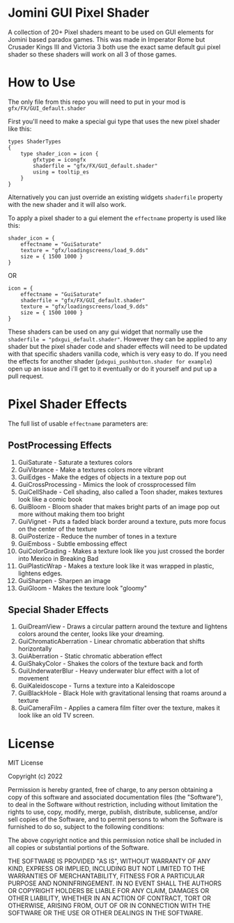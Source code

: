 # Jomini GUI Pixel Shader

A collection of 20+ Pixel shaders meant to be used on GUI elements for Jomini based paradox games. This was made in Imperator Rome but Crusader Kings III and Victoria 3 both use the exact same default gui pixel shader so these shaders will work on all 3 of those games.

# How to Use

The only file from this repo you will need to put in your mod is `gfx/FX/GUI_default.shader`

First you'll need to make a special gui type that uses the new pixel shader like this:
```
types ShaderTypes
{
	type shader_icon = icon {
		gfxtype = icongfx
		shaderfile = "gfx/FX/GUI_default.shader"
		using = tooltip_es
	}
}
```
Alternatively you can just override an existing widgets `shaderfile` property with the new shader and it will also work.

To apply a pixel shader to a gui element the `effectname` property is used like this:
```
shader_icon = {
	effectname = "GuiSaturate"
	texture = "gfx/loadingscreens/load_9.dds"
	size = { 1500 1000 }
}
```
OR
```
icon = {
	effectname = "GuiSaturate"
	shaderfile = "gfx/FX/GUI_default.shader"
	texture = "gfx/loadingscreens/load_9.dds"
	size = { 1500 1000 }
}
```

These shaders can be used on any gui widget that normally use the `shaderfile = "pdxgui_default.shader"`. However they can be applied to any shader but the pixel shader code and shader effects will need to be updated with that specific shaders vanilla code, which is very easy to do. If you need the effects for another shader (`pdxgui_pushbutton.shader for example`) open up an issue and i'll get to it eventually or do it yourself and put up a pull request.

# Pixel Shader Effects

The full list of usable `effectname` parameters are:

## PostProcessing Effects

1. GuiSaturate - Saturate a textures colors
2. GuiVibrance - Make a textures colors more vibrant
3. GuiEdges - Make the edges of objects in a texture pop out
4. GuiCrossProcessing - Mimics the look of crossprocessed film
5. GuiCellShade - Cell shading, also called a Toon shader, makes textures look like a comic book 
6. GuiBloom - Bloom shader that makes bright parts of an image pop out more without making them too bright
7. GuiVignet - Puts a faded black border around a texture, puts more focus on the center of the texture
8. GuiPosterize - Reduce the number of tones in a texture
9. GuiEmboss - Subtle embossing effect
10. GuiColorGrading - Makes a texture look like you just crossed the border into Mexico in Breaking Bad
11. GuiPlasticWrap - Makes a texture look like it was wrapped in plastic, lightens edges.
12. GuiSharpen - Sharpen an image
13. GuiGloom - Makes the texture look "gloomy"

## Special Shader Effects
1. GuiDreamView - Draws a circular pattern around the texture and lightens colors around the center, looks like your dreaming.
2. GuiChromaticAberration - Linear chromatic abberation that shifts horizontally
3. GuiAberration - Static chromatic abberation effect
4. GuiShakyColor - Shakes the colors of the texture back and forth
5. GuiUnderwaterBlur - Heavy underwater blur effect with a lot of movement
6. GuiKaleidoscope - Turns a texture into a Kaleidoscope
7. GuiBlackHole - Black Hole with gravitational lensing that roams around a texture
8. GuiCameraFilm - Applies a camera film filter over the texture, makes it look like an old TV screen.

# License

MIT License

Copyright (c) 2022

Permission is hereby granted, free of charge, to any person obtaining a copy
of this software and associated documentation files (the "Software"), to deal
in the Software without restriction, including without limitation the rights
to use, copy, modify, merge, publish, distribute, sublicense, and/or sell
copies of the Software, and to permit persons to whom the Software is
furnished to do so, subject to the following conditions:

The above copyright notice and this permission notice shall be included in all
copies or substantial portions of the Software.

THE SOFTWARE IS PROVIDED "AS IS", WITHOUT WARRANTY OF ANY KIND, EXPRESS OR
IMPLIED, INCLUDING BUT NOT LIMITED TO THE WARRANTIES OF MERCHANTABILITY,
FITNESS FOR A PARTICULAR PURPOSE AND NONINFRINGEMENT. IN NO EVENT SHALL THE
AUTHORS OR COPYRIGHT HOLDERS BE LIABLE FOR ANY CLAIM, DAMAGES OR OTHER
LIABILITY, WHETHER IN AN ACTION OF CONTRACT, TORT OR OTHERWISE, ARISING FROM,
OUT OF OR IN CONNECTION WITH THE SOFTWARE OR THE USE OR OTHER DEALINGS IN THE
SOFTWARE.